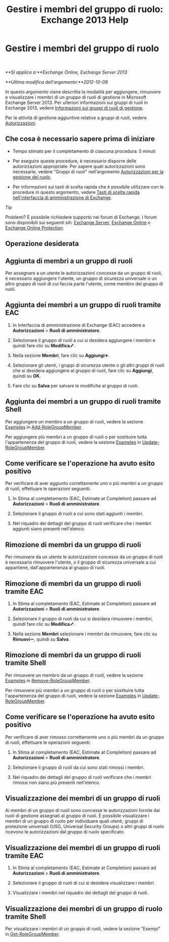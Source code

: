 ﻿---
title: 'Gestire i membri del gruppo di ruolo: Exchange 2013 Help'
TOCTitle: Gestire i membri del gruppo di ruolo
ms:assetid: c064729d-7cda-47fc-b105-acf4b300d430
ms:mtpsurl: https://technet.microsoft.com/it-it/library/JJ657492(v=EXCHG.150)
ms:contentKeyID: 50481571
ms.date: 05/22/2018
mtps_version: v=EXCHG.150
ms.translationtype: MT
---

# Gestire i membri del gruppo di ruolo

 

_**Si applica a:**Exchange Online, Exchange Server 2013_

_**Ultima modifica dell'argomento:**2012-10-08_

In questo argomento viene descritta la modalità per aggiungere, rimuovere e visualizzare i membri di un gruppo di ruoli di gestione in Microsoft Exchange Server 2013. Per ulteriori informazioni sui gruppi di ruoli in Exchange 2013, vedere [Informazioni sui gruppi di ruoli di gestione](understanding-management-role-groups-exchange-2013-help.md).

Per le attività di gestione aggiuntive relative a gruppi di ruoli, vedere [Autorizzazioni](permissions-exchange-2013-help.md).

## Che cosa è necessario sapere prima di iniziare

  - Tempo stimato per il completamento di ciascuna procedura: 5 minuti

  - Per eseguire queste procedure, è necessario disporre delle autorizzazioni appropriate. Per sapere quali autorizzazioni sono necessarie, vedere "Gruppi di ruoli" nell'argomento [Autorizzazioni per la gestione del ruolo](role-management-permissions-exchange-2013-help.md).

  - Per informazioni sui tasti di scelta rapida che è possibile utilizzare con le procedure in questo argomento, vedere [Tasti di scelta rapida nell'interfaccia di amministrazione di Exchange](keyboard-shortcuts-in-the-exchange-admin-center-exchange-online-protection-help.md).


> [!TIP]
> Problemi? È possibile richiedere supporto nei forum di Exchange. I forum sono disponibili sui seguenti siti: <A href="https://go.microsoft.com/fwlink/p/?linkid=60612">Exchange Server</A>, <A href="https://go.microsoft.com/fwlink/p/?linkid=267542">Exchange Online</A> o <A href="https://go.microsoft.com/fwlink/p/?linkid=285351">Exchange Online Protection</A>.



## Operazione desiderata

## Aggiunta di membri a un gruppo di ruoli

Per assegnare a un utente le autorizzazioni concesse da un gruppo di ruoli, è necessario aggiungere l'utente, un gruppo di sicurezza universale o un altro gruppo di ruoli di cui faccia parte l'utente, come membro del gruppo di ruoli.

## Aggiunta dei membri a un gruppo di ruoli tramite EAC

1.  In Interfaccia di amministrazione di Exchange (EAC) accedere a **Autorizzazioni** \> **Ruoli di amministratore**.

2.  Selezionare il gruppo di ruoli a cui si desidera aggiungere i membri e quindi fare clic su **Modifica**![Icona Modifica](images/JJ218640.6f53ccb2-1f13-4c02-bea0-30690e6ea71d(EXCHG.150).gif "Icona Modifica").

3.  Nella sezione **Membri**, fare clic su **Aggiungi**![Icona Aggiungi](images/JJ218640.c1e75329-d6d7-4073-a27d-498590bbb558(EXCHG.150).gif "Icona Aggiungi").

4.  Selezionare gli utenti, i gruppi di sicurezza utente o gli altri gruppi di ruoli che si desidera aggiungere al gruppo di ruoli, fare clic su **Aggiungi**, quindi su **OK**.

5.  Fare clic su **Salva** per salvare le modifiche al gruppo di ruoli.

## Aggiunta dei membri a un gruppo di ruoli tramite Shell

Per aggiungere un membro a un gruppo di ruoli, vedere la sezione [Examples](https://technet.microsoft.com/it-it/dd638207\(exchg.150\)#examples) in [Add-RoleGroupMember](https://technet.microsoft.com/it-it/library/dd638207\(v=exchg.150\)).

Per aggiungere più membri a un gruppo di ruoli o per sostituire tutta l'appartenenza del gruppo di ruoli, vedere la sezione [Examples](https://technet.microsoft.com/it-it/dd638116\(exchg.150\)#examples) in [Update-RoleGroupMember](https://technet.microsoft.com/it-it/library/dd638116\(v=exchg.150\)).

## Come verificare se l'operazione ha avuto esito positivo

Per verificare di aver aggiunto correttamente uno o più membri a un gruppo di ruoli, effettuare le operazioni seguenti:

1.  In Stima al completamento (EAC, Estimate at Completion) passare ad **Autorizzazioni** \> **Ruoli di amministratore**.

2.  Selezionare il gruppo di ruoli a cui sono stati aggiunti i membri.

3.  Nel riquadro dei dettagli del gruppo di ruoli verificare che i membri aggiunti siano presenti nell'elenco.

## Rimozione di membri da un gruppo di ruoli

Per rimuovere da un utente le autorizzazioni concesse da un gruppo di ruoli è necessario rimuovere l'utente, o il gruppo di sicurezza universale a cui appartiene, dall'appartenenza al gruppo di ruoli.

## Rimozione di membri da un gruppo di ruoli tramite EAC

1.  In Stima al completamento (EAC, Estimate at Completion) passare ad **Autorizzazioni** \> **Ruoli di amministratore**.

2.  Selezionare il gruppo di ruoli da cui si desidera rimuovere i membri, quindi fare clic su **Modifica**![Icona Modifica](images/JJ218640.6f53ccb2-1f13-4c02-bea0-30690e6ea71d(EXCHG.150).gif "Icona Modifica").

3.  Nella sezione **Membri** selezionare i membri da rimuovere, fare clic su **Rimuovi**![Icona Rimuovi](images/JJ657492.479b6ced-8d64-4277-a725-f17fea202b28(EXCHG.150).gif "Icona Rimuovi"), quindi su **Salva**.

## Rimozione di membri da un gruppo di ruoli tramite Shell

Per rimuovere un membro da un gruppo di ruoli, vedere la sezione [Examples](https://technet.microsoft.com/it-it/dd638208\(exchg.150\)#examples) in [Remove-RoleGroupMember](https://technet.microsoft.com/it-it/library/dd638208\(v=exchg.150\)).

Per rimuovere più membri a un gruppo di ruoli o per sostituire tutta l'appartenenza del gruppo di ruoli, vedere la sezione [Examples](https://technet.microsoft.com/it-it/dd638116\(exchg.150\)#examples) in [Update-RoleGroupMember](https://technet.microsoft.com/it-it/library/dd638116\(v=exchg.150\)).

## Come verificare se l'operazione ha avuto esito positivo

Per verificare di aver rimosso correttamente uno o più membri da un gruppo di ruoli, effettuare le operazioni seguenti:

1.  In Stima al completamento (EAC, Estimate at Completion) passare ad **Autorizzazioni** \> **Ruoli di amministratore**.

2.  Selezionare il gruppo di ruoli da cui sono stati rimossi i membri.

3.  Nel riquadro dei dettagli del gruppo di ruoli verificare che i membri rimossi non siano più presenti nell'elenco.

## Visualizzazione dei membri di un gruppo di ruoli

Ai membri di un gruppo di ruoli sono concesse le autorizzazioni fornite dai ruoli di gestione assegnati al gruppo di ruoli. È possibile visualizzare i membri di un gruppo di ruolo per individuare quali utenti, gruppi di protezione universali (USG, Universal Security Groups) o altri gruppi di ruolo ricevono le autorizzazioni dal gruppo di ruolo specificato.

## Visualizzazione dei membri di un gruppo di ruoli tramite EAC

1.  In Stima al completamento (EAC, Estimate at Completion) passare ad **Autorizzazioni** \> **Ruoli di amministratore**.

2.  Selezionare il gruppo di ruoli di cui si desidera visualizzare i membri.

3.  Visualizzare i membri nel riquadro dei dettagli del gruppo di ruoli.

## Visualizzazione dei membri di un gruppo di ruolo tramite Shell

Per visualizzare i membri di un gruppo di ruoli, vedere la sezione "Esempi" in [Get-RoleGroupMember](https://technet.microsoft.com/it-it/library/dd638093\(v=exchg.150\)).

